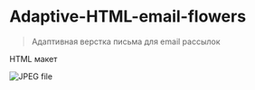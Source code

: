 # Adaptive-HTML-email-flowers

> Адаптивная верстка письма для email рассылок

HTML макет

![[JPEG file]([https://github.com/Nkaltaeva/HTML-email-flowers/blob/main/img/flowers.jpeg)](https://github.com/Nkaltaeva/HTML-email-flowers/blob/main/img/flowers.jpeg)

